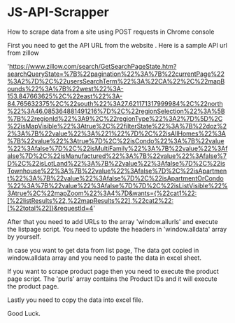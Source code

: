 # JS-API-Scrapper
How to scrape data from a site using POST requests in Chrome console

First you need to get the API URL from the website . Here is a sample API url from zillow 

'https://www.zillow.com/search/GetSearchPageState.htm?searchQueryState=%7B%22pagination%22%3A%7B%22currentPage%22%3A2%7D%2C%22usersSearchTerm%22%3A%22CA%22%2C%22mapBounds%22%3A%7B%22west%22%3A-153.847663625%2C%22east%22%3A-84.765632375%2C%22south%22%3A27.621171317999984%2C%22north%22%3A46.085364881491216%7D%2C%22regionSelection%22%3A%5B%7B%22regionId%22%3A9%2C%22regionType%22%3A2%7D%5D%2C%22isMapVisible%22%3Atrue%2C%22filterState%22%3A%7B%22doz%22%3A%7B%22value%22%3A%221%22%7D%2C%22isAllHomes%22%3A%7B%22value%22%3Atrue%7D%2C%22isCondo%22%3A%7B%22value%22%3Afalse%7D%2C%22isMultiFamily%22%3A%7B%22value%22%3Afalse%7D%2C%22isManufactured%22%3A%7B%22value%22%3Afalse%7D%2C%22isLotLand%22%3A%7B%22value%22%3Afalse%7D%2C%22isTownhouse%22%3A%7B%22value%22%3Afalse%7D%2C%22isApartment%22%3A%7B%22value%22%3Afalse%7D%2C%22isApartmentOrCondo%22%3A%7B%22value%22%3Afalse%7D%7D%2C%22isListVisible%22%3Atrue%2C%22mapZoom%22%3A4%7D&wants={%22cat1%22:[%22listResults%22,%22mapResults%22],%22cat2%22:[%22total%22]}&requestId=4'



After that you need to add URLs to the array 'window.allurls' and execute the listpage script. You need to update the headers in 'window.alldata' array by yourself.

In case you want to get data from list page, The data got copied in window.alldata array and you need to paste the data in excel sheet.

If you want to scrape product page then you need to execute the product page script. The 'purls' array contains the Product IDs and it will execute the product page.

Lastly you need to copy the data into excel file.

Good Luck.

